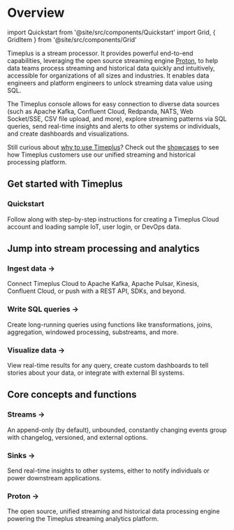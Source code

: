 # Overview

import Quickstart from '@site/src/components/Quickstart'
import Grid, { GridItem } from '@site/src/components/Grid'

Timeplus is a stream processor. It provides powerful end-to-end capabilities, leveraging the open source streaming engine [Proton](proton), to help data teams process streaming and historical data quickly and intuitively, accessible for organizations of all sizes and industries. It enables data engineers and platform engineers to unlock streaming data value using SQL. 

The Timeplus console allows for easy connection to diverse data sources (such as Apache Kafka, Confluent Cloud, Redpanda, NATS, Web Socket/SSE, CSV file upload, and more), explore streaming patterns via SQL queries, send real-time insights and alerts to other systems or individuals, and create dashboards and visualizations.

Still curious about [why to use Timeplus](why-timeplus)? Check out the [showcases](showcases) to see how Timeplus
customers use our unified streaming and historical processing platform.

## Get started with Timeplus

<Quickstart href="/quickstart">

  <h3>Quickstart</h3>

  <p>Follow along with step-by-step instructions for creating a Timeplus Cloud account and loading sample IoT, user login, or DevOps data.</p>

</Quickstart>

## Jump into stream processing and analytics

<Grid>

  <GridItem href="/ingestion">
    <h3>Ingest data &rarr;</h3>
    <p>
    Connect Timeplus Cloud to Apache Kafka, Apache Pulsar, Kinesis, Confluent Cloud, or push with a REST API, SDKs, and beyond.
    </p>

  </GridItem>
  <GridItem href="/query-syntax">
    <h3>Write SQL queries &rarr;</h3>
    <p>
    Create long-running queries using functions like transformations, joins, aggregation, windowed processing, substreams, and more.
    </p>

  </GridItem>
  <GridItem href="/viz">
    <h3>Visualize data &rarr;</h3>
    <p>
    View real-time results for any query, create custom dashboards to tell stories about your data, or integrate with external BI systems.
    </p>
  </GridItem>
</Grid>

## Core concepts and functions

<Grid>
  <GridItem href="/working-with-streams">
    <h3>Streams &rarr;</h3>
    <p>
    An append-only (by default), unbounded, constantly changing events group with changelog, versioned, and external options.
    </p>

  </GridItem>
  <GridItem href="/destination">
    <h3>Sinks &rarr;</h3>
    <p>
    Send real-time insights to other systems, either to notify individuals or power downstream applications.
    </p>

  </GridItem>
  <GridItem href="/proton">
    <h3>Proton &rarr;</h3>
    <p>
    The open source, unified streaming and historical data processing engine powering the Timeplus streaming analytics platform.
    </p>

  </GridItem>
</Grid>
